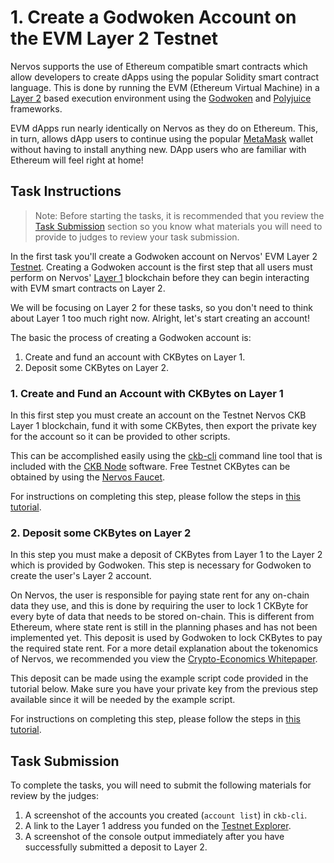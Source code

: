 # 1. Create a Godwoken Account on the EVM Layer 2 Testnet

Nervos supports the use of Ethereum compatible smart contracts which allow developers to create dApps using the popular Solidity smart contract language. This is done by running the EVM (Ethereum Virtual Machine) in a [Layer 2](https://github.com/Kuzirashi/gw-gitcoin-instruction/tree/master/src/conceptual-explainers/structure.md#layer-1--layer-2) based execution environment using the [Godwoken](https://github.com/Kuzirashi/gw-gitcoin-instruction/tree/master/src/conceptual-explainers/frameworks.md#godwoken) and [Polyjuice](https://github.com/Kuzirashi/gw-gitcoin-instruction/tree/master/src/conceptual-explainers/frameworks.md#polyjuice) frameworks.

EVM dApps run nearly identically on Nervos as they do on Ethereum. This, in turn, allows dApp users to continue using the popular [MetaMask](https://github.com/Kuzirashi/gw-gitcoin-instruction/tree/master/src/conceptual-explainers/wallets.md#metamask) wallet without having to install anything new. DApp users who are familiar with Ethereum will feel right at home!

## Task Instructions

> Note: Before starting the tasks, it is recommended that you review the [Task Submission](#task-submission) section so you know what materials you will need to provide to judges to review your task submission.

In the first task you'll create a Godwoken account on Nervos' EVM Layer 2 [Testnet](https://github.com/Kuzirashi/gw-gitcoin-instruction/tree/master/src/conceptual-explainers/structure.md#mainnet--testnet--devnet). Creating a Godwoken account is the first step that all users must perform on Nervos' [Layer 1](https://github.com/Kuzirashi/gw-gitcoin-instruction/tree/master/src/conceptual-explainers/structure.md#layer-1--layer-2) blockchain before they can begin interacting with EVM smart contracts on Layer 2.

We will be focusing on Layer 2 for these tasks, so you don't need to think about Layer 1 too much right now. Alright, let's start creating an account!

The basic the process of creating a Godwoken account is:

1. Create and fund an account with CKBytes on Layer 1.
2. Deposit some CKBytes on Layer 2.

### 1. Create and Fund an Account with CKBytes on Layer 1

In this first step you must create an account on the Testnet Nervos CKB Layer 1 blockchain, fund it with some CKBytes, then export the private key for the account so it can be provided to other scripts.

This can be accomplished easily using the [ckb-cli](https://github.com/Kuzirashi/gw-gitcoin-instruction/tree/master/src/conceptual-explainers/tooling.md#ckb-cli) command line tool that is included with the [CKB Node](https://github.com/Kuzirashi/gw-gitcoin-instruction/tree/master/src/conceptual-explainers/tooling.md#ckb-node) software. Free Testnet CKBytes can be obtained by using the [Nervos Faucet](https://github.com/Kuzirashi/gw-gitcoin-instruction/tree/master/src/conceptual-explainers/infrastructure.md#nervos-faucet).

For instructions on completing this step, please follow the steps in [this tutorial](https://github.com/Kuzirashi/gw-gitcoin-instruction/tree/master/src/component-tutorials/1.setup.account.in.ckb.cli.md).

### 2. Deposit some CKBytes on Layer 2

In this step you must make a deposit of CKBytes from Layer 1 to the Layer 2 which is provided by Godwoken. This step is necessary for Godwoken to create the user's Layer 2 account.

On Nervos, the user is responsible for paying state rent for any on-chain data they use, and this is done by requiring the user to lock 1 CKByte for every byte of data that needs to be stored on-chain. This is different from Ethereum, where state rent is still in the planning phases and has not been implemented yet. This deposit is used by Godwoken to lock CKBytes to pay the required state rent. For a more detail explanation about the tokenomics of Nervos, we recommended you view the [Crypto-Economics Whitepaper](https://github.com/nervosnetwork/rfcs/blob/master/rfcs/0015-ckb-cryptoeconomics/0015-ckb-cryptoeconomics.md).

This deposit can be made using the example script code provided in the tutorial below. Make sure you have your private key from the previous step available since it will be needed by the example script.

For instructions on completing this step, please follow the steps in [this tutorial](https://github.com/Kuzirashi/gw-gitcoin-instruction/tree/master/src/component-tutorials/4.layer2.deposit.md).

## Task Submission

To complete the tasks, you will need to submit the following materials for review by the judges:

1. A screenshot of the accounts you created (`account list`) in `ckb-cli`.
2. A link to the Layer 1 address you funded on the [Testnet Explorer](https://explorer.nervos.org/aggron/).
3. A screenshot of the console output immediately after you have successfully submitted a deposit to Layer 2.

